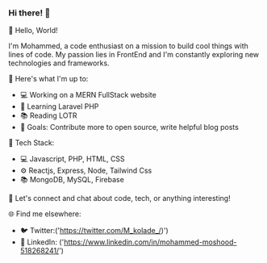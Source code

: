 ### Hi there! 👋
👋 Hello, World!

I'm Mohammed, a code enthusiast on a mission to build cool things with lines of code. My passion lies in FrontEnd and I'm constantly exploring new technologies and frameworks.

🚀 Here's what I'm up to:

- 💻 Working on a MERN FullStack website
- 🌱 Learning Laravel PHP
- 📚 Reading LOTR
- 🎯 Goals: Contribute more to open source, write helpful blog posts

🔧 Tech Stack:

- 💻 Javascript, PHP, HTML, CSS
- ⚙️ Reactjs, Express, Node, Tailwind Css
- 📚 MongoDB, MySQL, Firebase

💬 Let's connect and chat about code, tech, or anything interesting!

🌐 Find me elsewhere:

- 🐦 Twitter:('https://twitter.com/M_kolade_/)')
- 💼 LinkedIn: ('https://www.linkedin.com/in/mohammed-moshood-518268241/')




<!--
**mkolade/mkolade** is a ✨ _special_ ✨ repository because its `README.md` (this file) appears on your GitHub profile.

Here are some ideas to get you started:

- 🔭 I’m currently working on ...
- 🌱 I’m currently learning ...
- 👯 I’m looking to collaborate on ...
- 🤔 I’m looking for help with ...
- 💬 Ask me about ...
- 📫 How to reach me: ...
- 😄 Pronouns: ...
- ⚡ Fun fact: ...
-->
